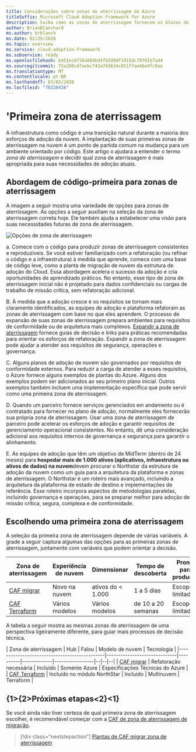 ```yaml
---
title: Considerações sobre zonas de aterrissagem do Azure
titleSuffix: Microsoft Cloud Adoption Framework for Azure
description: Saiba como as zonas de aterrissagem fornecem os blocos de construção básicos de qualquer ambiente de adoção da nuvem.
author: BrianBlanchard
ms.author: brblanch
ms.date: 02/25/2020
ms.topic: overview
ms.service: cloud-adoption-framework
ms.subservice: ready
ms.openlocfilehash: b451ec6f58a684bd4fb5998f1915dc79761b7a44
ms.sourcegitcommit: 72a280cd7aebc743a7d3634c051f7ae46e4fc9ae
ms.translationtype: MT
ms.contentlocale: pt-BR
ms.lasthandoff: 03/02/2020
ms.locfileid: "78228438"
---
```

# <a name="first-landing-zone"></a>'Primeira zona de aterrissagem

A infraestrutura como código é uma transição natural durante a maioria dos esforços de adoção da nuvem. A implantação de suas primeiras zonas de aterrissagem na nuvem é um ponto de partida comum na mudança para um ambiente orientado por código. Este artigo o ajudará a entender o termo _zona de aterrissagem_ e decidir qual zona de aterrissagem é mais apropriada para suas necessidades de adoção atuais.

## <a name="code-first-approach-to-landing-zones"></a>Abordagem de código-primeira para zonas de aterrissagem

A imagem a seguir mostra uma variedade de opções para zonas de aterrissagem. As opções a seguir auxiliam na seleção da zona de aterrissagem correta hoje. Ele também ajuda a estabelecer uma visão para suas necessidades futuras de zona de aterrissagem.

![Opções de zona de aterrissagem](../../_images/ready/landing-zone-options.png)

a. Comece com o código para produzir zonas de aterrissagem consistentes e reproduzíveis. Se você estiver familiarizado com a refatoração (ou refinar o código e a infraestrutura) à medida que aprende, comece com uma base de código leve, como a planta de migração de nuvem da estrutura de adoção do Cloud. Essa abordagem acelera o sucesso da adoção e cria oportunidades de aprendizado práticos. No entanto, esse tipo de zona de aterrissagem inicial não é projetado para dados confidenciais ou cargas de trabalho de missão crítica, sem refatoração adicional.

B. À medida que a adoção cresce e os requisitos se tornam mais claramente identificados, as equipes de adoção e plataforma refatoram as zonas de aterrissagem com base no que eles aprendem. O processo de expansão de suas zonas de aterrissagem prepara ambientes para requisitos de conformidade ou de arquitetura mais complexos. [Expandir a zona de aterrissagem](../considerations/index.md) fornece guias de decisão e links para práticas recomendadas para orientar os esforços de refatoração. Expandir a zona de aterrissagem pode ajudar a atender aos requisitos de segurança, operações e governança.

C. Alguns planos de adoção de nuvem são governados por requisitos de conformidade externos. Para reduzir a carga de atender a esses requisitos, o Azure fornece alguns exemplos de plantas do Azure. Alguns dos exemplos podem ser adicionados ao seu primeiro plano inicial. Outros exemplos também incluem uma implementação específica que pode servir como uma primeira zona de aterrissagem.

D. Quando um parceiro fornece serviços gerenciados em andamento ou é contratado para fornecer no plano de adoção, normalmente eles fornecerão sua própria zona de aterrissagem. Usar uma zona de aterrissagem de parceiro pode acelerar os esforços de adoção e garantir requisitos de gerenciamento operacional consistentes. No entanto, dê uma consideração adicional aos requisitos internos de governança e segurança para garantir o alinhamento.

E. As equipes de adoção que têm um objetivo de MidTerm (dentro de 24 meses) para **hospedar mais de 1.000 ativos (aplicativos, infraestrutura ou ativos de dados) na nuvem**devem procurar o Northstar da estrutura de adoção da nuvem como um guia para a arquitetura da plataforma e zonas de aterrissagem. O Northstar é um roteiro mais avançado, incluindo a arquitetura da plataforma de estado de destino e implementações de referência. Esse roteiro incorpora aspectos de metodologias paralelas, incluindo governança e operações, para se preparar melhor para adoção de missão crítica, segura, complexa e de conformidade.

## <a name="choosing-a-first-landing-zone"></a>Escolhendo uma primeira zona de aterrissagem

A seleção da primeira zona de aterrissagem depende de várias variáveis. A grade a seguir captura algumas das opções para as primeiras zonas de aterrissagem, juntamente com variáveis que podem orientar a decisão.

| Zona de aterrissagem                                 | Experiência de nuvem  | Dimensionar             | Tempo de descoberta | Pronto para produção | Híbrido             | Dados Confidenciais     | Missão crítica   | Conformidade         |
|----------------------------------------------|-------------------|-------------------|----------------|------------------|--------------------|--------------------|--------------------|--------------------|
| [CAF migrar](./migrate-landing-zone.md)     | Novo na nuvem      | ativos do < 1.000    | 1 a 5 dias    | Escopo limitado-> | Expansão necessária | Expansão necessária | Expansão necessária | Expansão necessária |
| [CAF Terraform](./terraform-landing-zone.md) | Vários modelos | Vários modelos | de 10 a 20 semanas | Escopo limitado-> | Módulos disponíveis  | Módulos disponíveis  | Módulos disponíveis  | Módulos disponíveis  |

A tabela a seguir mostra as mesmas zonas de aterrissagem de uma perspectiva ligeiramente diferente, para guiar mais processos de decisão técnica.

| Zona de aterrissagem                                 | Hub                          | Falou    | Modelo de nuvem | Tecnologia      |
|----------------------------------------------|------------------------------|----------|-------------|-----------------|--|--|--|
| [CAF migrar](./migrate-landing-zone.md)     | Refatoração necessária            | Incluído | Somente Azure  | Especificações Técnicas do Azure |
| [CAF Terraform](./terraform-landing-zone.md) | Incluído no módulo NorthStar | Incluído | Multinuvem  | Terraform       |

## <a name="next-steps"></a>{1&gt;{2&gt;Próximas etapas&lt;2}&lt;1}

Se você ainda não tiver certeza de qual primeira zona de aterrissagem escolher, é recomendável começar com a [CAF de zona de aterrissagem de migração](./migrate-landing-zone.md).

> [!div class="nextstepaction"]
> [Plantas de CAF migrar zona de aterrissagem](./migrate-landing-zone.md)

